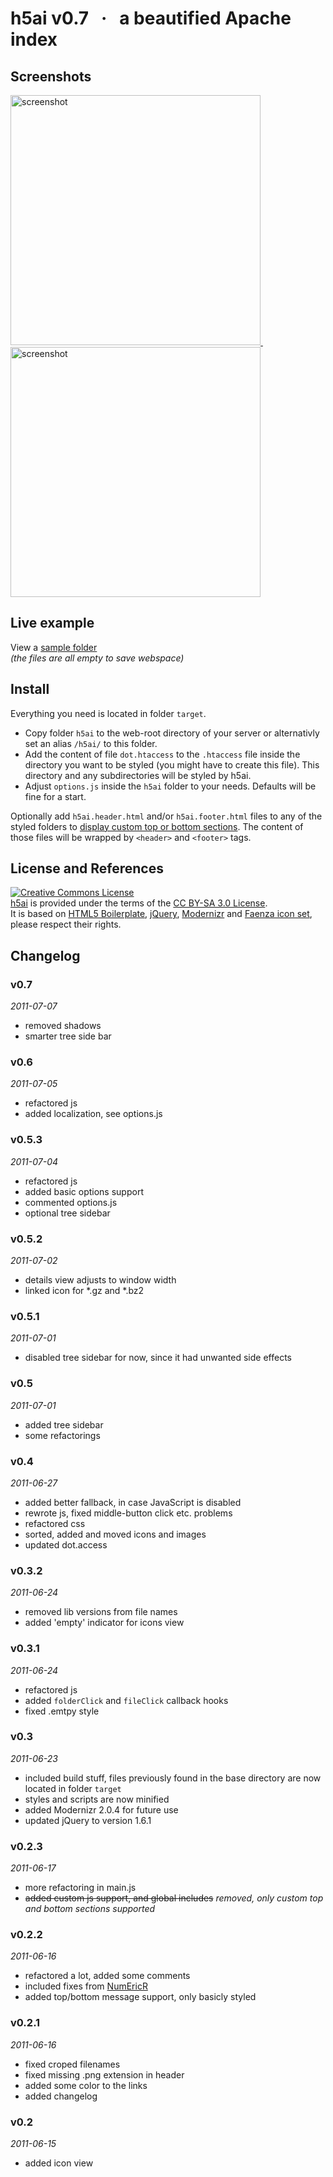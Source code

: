 # h5ai v0.7 &#160; · &#160; a beautified Apache index


## Screenshots

<a href="http://larsjung.de/h5ai/sample/screenshots/h5ai-v0.7-details.png" target="_blank">
	<img src="http://larsjung.de/h5ai/sample/screenshots/h5ai-v0.7-details.png" width="400px" alt="screenshot" title="details view" style="display: inline" />
</a>
&#160; &#160; &#160;
<a href="http://larsjung.de/h5ai/sample/screenshots/h5ai-v0.7-icons.png" target="_blank">
	<img src="http://larsjung.de/h5ai/sample/screenshots/h5ai-v0.7-icons.png" width="400px" alt="screenshot" title="icons view" style="display: inline" />
</a>


## Live example

View a [sample folder](http://larsjung.de/h5ai/sample)  
*(the files are all empty to save webspace)*


## Install

Everything you need is located in folder `target`.

* Copy folder `h5ai` to the web-root directory of your server or alternativly set an alias `/h5ai/` to
  this folder.
* Add the content of file `dot.htaccess` to the `.htaccess` file inside the directory you want to be
  styled (you might have to create this file). This directory and any subdirectories will be styled by h5ai.
* Adjust `options.js` inside the `h5ai` folder to your needs. Defaults will be fine for a start.

Optionally add `h5ai.header.html` and/or `h5ai.footer.html` files to any of the styled folders to [display
custom top or bottom sections](http://larsjung.de/h5ai/sample/customize). The content of those files
will be wrapped by `<header>` and `<footer>` tags.


## License and References

<a rel="license" href="http://creativecommons.org/licenses/by-sa/3.0/"><img alt="Creative Commons License" style="border-width:0" src="http://i.creativecommons.org/l/by-sa/3.0/88x31.png" /></a>  
[h5ai](http://larsjung.de/h5ai) is provided under the terms of the [CC BY-SA 3.0 License](http://creativecommons.org/licenses/by-sa/3.0/).  
It is based on
[HTML5 Boilerplate](http://html5boilerplate.com),
[jQuery](http://jquery.com),
[Modernizr](http://www.modernizr.com) and
[Faenza icon set](http://tiheum.deviantart.com/art/Faenza-Icons-173323228),
please respect their rights.


## Changelog

### v0.7
*2011-07-07*

* removed shadows
* smarter tree side bar


### v0.6
*2011-07-05*

* refactored js
* added localization, see options.js


### v0.5.3
*2011-07-04*

* refactored js
* added basic options support
* commented options.js
* optional tree sidebar


### v0.5.2
*2011-07-02*

* details view adjusts to window width
* linked icon for *.gz and *.bz2


### v0.5.1
*2011-07-01*

* disabled tree sidebar for now, since it had unwanted side effects


### v0.5
*2011-07-01*

* added tree sidebar
* some refactorings


### v0.4
*2011-06-27*

* added better fallback, in case JavaScript is disabled
* rewrote js, fixed middle-button click etc. problems
* refactored css
* sorted, added and moved icons and images
* updated dot.access


### v0.3.2
*2011-06-24*

* removed lib versions from file names
* added 'empty' indicator for icons view


### v0.3.1
*2011-06-24*

* refactored js
* added `folderClick` and `fileClick` callback hooks
* fixed .emtpy style


### v0.3
*2011-06-23*

* included build stuff, files previously found in the base directory are now located in folder `target`
* styles and scripts are now minified
* added Modernizr 2.0.4 for future use
* updated jQuery to version 1.6.1


### v0.2.3
*2011-06-17*

* more refactoring in main.js
* ~~added custom js support, and global includes~~ *removed, only custom top and bottom sections supported*


### v0.2.2
*2011-06-16*

* refactored a lot, added some comments
* included fixes from [NumEricR](http://github.com/NumEricR/h5ai)
* added top/bottom message support, only basicly styled


### v0.2.1
*2011-06-16*

* fixed croped filenames
* fixed missing .png extension in header
* added some color to the links
* added changelog


### v0.2
*2011-06-15*

* added icon view


